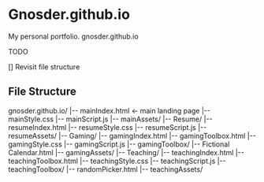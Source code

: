 # Gnosder.github.io
My personal portfolio. gnosder.github.io

TODO

[] Revisit file structure



## File Structure

gnosder.github.io/
|-- mainIndex.html          <- main landing page
|-- mainStyle.css
|-- mainScript.js
|-- mainAssets/
|-- Resume/
    |-- resumeIndex.html
    |-- resumeStyle.css
    |-- resumeScript.js
    |-- resumeAssets/
|-- Gaming/
    |-- gamingIndex.html
    |-- gamingToolbox.html
    |-- gamingStyle.css
    |-- gamingScript.js
    |-- gamingToolbox/
        |-- Fictional Calendar.html
    |-- gamingAssets/
|-- Teaching/
    |-- teachingIndex.html
    |-- teachingToolbox.html
    |-- teachingStyle.css
    |-- teachingScript.js
    |-- teachingToolbox/
        |-- randomPicker.html
    |-- teachingAssets/
